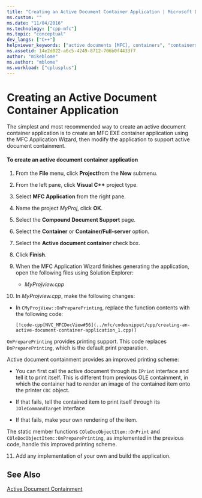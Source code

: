 ```yaml
---
title: "Creating an Active Document Container Application | Microsoft Docs"
ms.custom: ""
ms.date: "11/04/2016"
ms.technology: ["cpp-mfc"]
ms.topic: "conceptual"
dev_langs: ["C++"]
helpviewer_keywords: ["active documents [MFC], containers", "containers [MFC], active document", "active document containers [MFC], creating", "MFC COM, active document containment", "applications [MFC], active document container"]
ms.assetid: 14e2d022-a6c5-4249-8712-706b0f4433f7
author: "mikeblome"
ms.author: "mblome"
ms.workload: ["cplusplus"]
---
```

# Creating an Active Document Container Application

The simplest and most recommended way to create an active document container application is to create an MFC EXE container application using the MFC Application Wizard, then modify the application to support active document containment.

#### To create an active document container application

1. From the **File** menu, click **Project**from the **New** submenu.

1. From the left pane, click **Visual C++** project type.

1. Select **MFC Application** from the right pane.

1. Name the project *MyProj*, click **OK**.

1. Select the **Compound Document Support** page.

1. Select the **Container** or **Container/Full-server** option.

1. Select the **Active document container** check box.

1. Click **Finish**.

9. When the MFC Application Wizard finishes generating the application, open the following files using Solution Explorer:

   - *MyProjview.cpp*

10. In *MyProjview.cpp*, make the following changes:

   - In `CMyProjView::OnPreparePrinting`, replace the function contents with the following code:

         [!code-cpp[NVC_MFCDocView#56](../mfc/codesnippet/cpp/creating-an-active-document-container-application_1.cpp)]

   `OnPreparePrinting` provides printing support. This code replaces `DoPreparePrinting`, which is the default print preparation.

   Active document containment provides an improved printing scheme:

   - You can first call the active document through its `IPrint` interface and tell it to print itself. This is different from previous OLE containment, in which the container had to render an image of the contained item onto the printer `CDC` object.

   - If that fails, tell the contained item to print itself through its `IOleCommandTarget` interface

   - If that fails, make your own rendering of the item.

   The static member functions `COleDocObjectItem::OnPrint` and `COleDocObjectItem::OnPreparePrinting`, as implemented in the previous code, handle this improved printing scheme.

11. Add any implementation of your own and build the application.

## See Also

[Active Document Containment](../mfc/active-document-containment.md)

